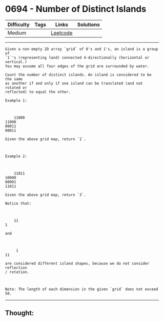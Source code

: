 # 0694 - Number of Distinct Islands

Difficulty  | Tags | Links | Solutions
----------- | ---- | ----- | -----
Medium |  | [Leetcode](https://leetcode.com/problems/number-of-distinct-islands/description/) |


-----------

```
Given a non-empty 2D array `grid` of 0's and 1's, an island is a group of
`1`'s (representing land) connected 4-directionally (horizontal or vertical.)
You may assume all four edges of the grid are surrounded by water.

Count the number of distinct islands. An island is considered to be the same
as another if and only if one island can be translated (and not rotated or
reflected) to equal the other.

Example 1:



    11000110000001100011

Given the above grid map, return `1`.



Example 2:



    11011100000000111011

Given the above grid map, return `3`.

Notice that:



    111

and



     111

are considered different island shapes, because we do not consider reflection
/ rotation.



Note: The length of each dimension in the given `grid` does not exceed 50.
```

-----------

## Thought:
